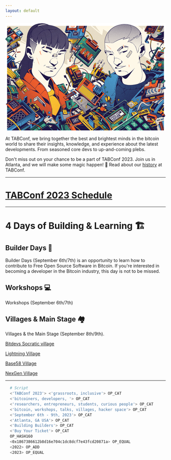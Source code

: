 ```yaml
---
layout: default
---
```


<a><img src="assets/img/nogood/stickers/NG_TABConf_FullColor_OffWhite.png"></a>

At TABConf, we bring together the best and brightest minds in the bitcoin world to share their insights, knowledge, and experience about the latest developments. From seasoned core devs to up-and-coming plebs.

Don't miss out on your chance to be a part of TABConf 2023. Join us in Atlanta, and we will make some magic happen! 🤘
Read about our [history](./history.md) at TABConf. 

*** 

# [TABConf 2023 Schedule](https://github.com/orgs/TABConf/projects/1/views/2)

*** 

# 4 Days of Building & Learning 🏗️

## Builder Days 🔨  
  
Builder Days (September 6th/7th) is an opportunity to learn how to contribute to Free Open Source Software in Bitcoin. If you're interested in becoming a developer in the Bitcoin industry, this day is not to be missed.

## Workshops 💻

Workshops (September 6th/7th)


## Villages & Main Stage 🏘️

Villages & the Main Stage (September 8th/9th). 

[Bitdevs Socratic village](./villages/socratic.md)

[Lightning Village](./villages/lightning.md)

[Base58 Village](./villages/base58.md)

[NexGen Village](./villages/nextgen.md)

*** 

```sh
  # Script
  <'TABConf 2023'> <'grassroots, inclusive'> OP_CAT
  <'bitcoiners, developers, '> OP_CAT
  <'researchers, entrepreneurs, students, curious people'> OP_CAT
  <'bitcoin, workshops, talks, villages, hacker space'> OP_CAT
  <'September 6th - 9th, 2023'> OP_CAT
  <'Atlanta, GA USA'> OP_CAT
  <'Building Builders'> OP_CAT
  <'Buy Your Ticket'> OP_CAT
  OP_HASH160
  <0x1867386612b8d16e704c1dc8dcf7e43fcd20871a> OP_EQUAL
  <2022> OP_ADD
  <2023> OP_EQUAL
```
